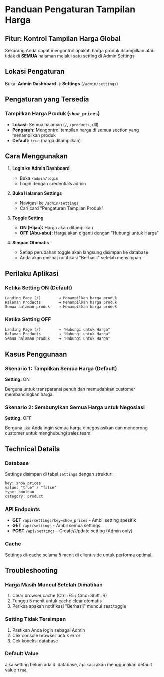 # Panduan Pengaturan Tampilan Harga

## Fitur: Kontrol Tampilan Harga Global

Sekarang Anda dapat mengontrol apakah harga produk ditampilkan atau tidak di **SEMUA** halaman melalui satu setting di Admin Settings.

## Lokasi Pengaturan

Buka: **Admin Dashboard → Settings** (`/admin/settings`)

## Pengaturan yang Tersedia

### Tampilkan Harga Produk (`show_prices`)
- **Lokasi:** Semua halaman (`/`, `/products`, dll)
- **Pengaruh:** Mengontrol tampilan harga di semua section yang menampilkan produk
- **Default:** `true` (harga ditampilkan)

## Cara Menggunakan

1. **Login ke Admin Dashboard**
   - Buka `/admin/login`
   - Login dengan credentials admin

2. **Buka Halaman Settings**
   - Navigasi ke `/admin/settings`
   - Cari card "Pengaturan Tampilan Produk"

3. **Toggle Setting**
   - **ON (Hijau):** Harga akan ditampilkan
   - **OFF (Abu-abu):** Harga akan diganti dengan "Hubungi untuk Harga"

4. **Simpan Otomatis**
   - Setiap perubahan toggle akan langsung disimpan ke database
   - Anda akan melihat notifikasi "Berhasil" setelah menyimpan

## Perilaku Aplikasi

### Ketika Setting ON (Default)

```text
Landing Page (/)        → Menampilkan harga produk
Halaman Products        → Menampilkan harga produk
Semua halaman produk    → Menampilkan harga produk
```

### Ketika Setting OFF

```text
Landing Page (/)        → "Hubungi untuk Harga"
Halaman Products        → "Hubungi untuk Harga"
Semua halaman produk    → "Hubungi untuk Harga"
```

## Kasus Penggunaan

### Skenario 1: Tampilkan Semua Harga (Default)

**Setting:** ON

Berguna untuk transparansi penuh dan memudahkan customer membandingkan harga.

### Skenario 2: Sembunyikan Semua Harga untuk Negosiasi

**Setting:** OFF

Berguna jika Anda ingin semua harga dinegosiasikan dan mendorong customer untuk menghubungi sales team.

## Technical Details

### Database

Settings disimpan di tabel `settings` dengan struktur:

```text
key: show_prices
value: "true" / "false"
type: boolean
category: product
```

### API Endpoints

- **GET** `/api/settings?key=show_prices` - Ambil setting spesifik
- **GET** `/api/settings` - Ambil semua settings
- **POST** `/api/settings` - Create/Update setting (Admin only)

### Cache

Settings di-cache selama 5 menit di client-side untuk performa optimal.

## Troubleshooting

### Harga Masih Muncul Setelah Dimatikan

1. Clear browser cache (Ctrl+F5 / Cmd+Shift+R)
2. Tunggu 5 menit untuk cache clear otomatis
3. Periksa apakah notifikasi "Berhasil" muncul saat toggle

### Setting Tidak Tersimpan

1. Pastikan Anda login sebagai Admin
2. Cek console browser untuk error
3. Cek koneksi database

### Default Value

Jika setting belum ada di database, aplikasi akan menggunakan default value `true`.
